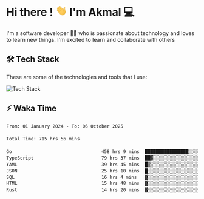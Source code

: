 # Hi there ! <img src="https://github.com/ABSphreak/ABSphreak/blob/master/gifs/Hi.gif" width="30"> I'm Akmal  💻

I'm a software developer 👨‍💻 who is passionate about technology and loves to learn new things. I'm excited to learn and collaborate with others

## 🛠️ Tech Stack

These are some of the technologies and tools that I use:

![Tech Stack](https://skillicons.dev/icons?i=typescript,nodejs,javascript,express,nest,sequelize,go,rabbitmq,python,solidity,react,vue,next,nuxtjs,webpack,vite,tailwindcss,bootstrap,css,scss,html,vercel,firebase,heroku,netlify,docker,postgresql,mongodb,redis,mysql,graphql,git,github,gitlab,vscode,figma,postman,pytorch,tensorflow,bash)

## ⚡ Waka Time
<!--START_SECTION:waka-->

```txt
From: 01 January 2024 - To: 06 October 2025

Total Time: 715 hrs 56 mins

Go                                 458 hrs 9 mins  ████████████████░░░░░░░░░   63.99 %
TypeScript                         79 hrs 37 mins  ██▓░░░░░░░░░░░░░░░░░░░░░░   11.12 %
YAML                               39 hrs 45 mins  █▒░░░░░░░░░░░░░░░░░░░░░░░   05.55 %
JSON                               25 hrs 10 mins  █░░░░░░░░░░░░░░░░░░░░░░░░   03.52 %
SQL                                16 hrs 4 mins   ▓░░░░░░░░░░░░░░░░░░░░░░░░   02.25 %
HTML                               15 hrs 48 mins  ▓░░░░░░░░░░░░░░░░░░░░░░░░   02.21 %
Rust                               14 hrs 20 mins  ▓░░░░░░░░░░░░░░░░░░░░░░░░   02.00 %
```

<!--END_SECTION:waka-->


